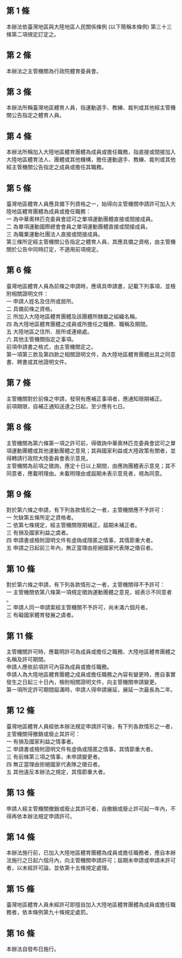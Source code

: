 第 1 條
-------
本辦法依臺灣地區與大陸地區人民關係條例 (以下簡稱本條例) 第三十三  
條第二項規定訂定之。

第 2 條
-------
本辦法之主管機關為行政院體育委員會。

第 3 條
-------
本辦法所稱臺灣地區體育人員，指運動選手、教練、裁判或其他經主管機  
關公告指定之體育人員。

第 4 條
-------
本辦法所稱加入大陸地區體育團體為成員或擔任職務，指直接或間接加入  
大陸地區體育法人、團體或其他機構，擔任運動選手、教練、裁判或其他  
經主管機關公告指定之成員或擔任其職務。

第 5 條
-------
臺灣地區體育人員應具備下列資格之一，始得向主管機關申請許可加入大  
陸地區體育團體為成員或擔任職務：  
一  為中華奧林匹克委員會認可之單項運動團體直接或間接成員。  
二  為單項運動國際總會會員之單項運動團體直接或間接成員。  
三  為職業運動社團法人直接或間接成員。  
第三條所定經主管機關公告指定之體育人員，其應具備之資格，由主管機  
關於公告中同時訂定，不適用前項規定。

第 6 條
-------
臺灣地區體育人員為前條之申請時，應填具申請書，記載下列事項，並檢  
附相關證明文件：  
一  申請人姓名及住所或居所。  
二  具備前條之資格。  
三  所加入大陸地區體育團體及該團體所隸屬之組織名稱。  
四  為大陸地區體育團體之成員或所擔任之職務、職稱及期間。  
五  大陸地區之住所、居所或連絡處。  
六  其他主管機關指定之事項。  
前項申請書之格式，由主管機關定之。  
第一項第三款及第四款之相關證明文件，為大陸地區體育團體出具之同意  
書、聘書或其他證明文件。

第 7 條
-------
主管機關對於前條之申請，發現有應補正事項者，應通知限期補正。  
前項期限，自補正通知送達之日起，至少應有七日。

第 8 條
-------
主管機關為第六條第一項之許可前，得徵詢中華奧林匹克委員會認可之單  
項運動團體或其他運動團體之意見；其與國家利益或大陸政策有關者，並  
得轉請行政院大陸委員會表示意見。  
主管機關為前項之徵詢，應定十日以上期間，由應詢團體表示意見；其不  
同意者，應載明理由。未載明理由或屆期未表示意見者，視為同意。

第 9 條
-------
對於第六條之申請，有下列各款情形之一者，主管機關應不予許可：  
一  欠缺第五條所定之資格者。  
二  依第七條規定，經主管機關限期補正，屆期未補正者。  
三  有損及國家利益之虞者。  
四  申請書或檢附證明文件有虛偽或隱匿之情事，其情節重大者。  
五  申請之日起前三年內，無正當理由拒絕國家代表隊之徵召者。

第 10 條
--------
對於第六條之申請，有下列各款情形之一者，主管機關得不予許可：  
一  主管機關依第八條第一項規定徵詢運動團體之意見，經表示不同意者  
    。  
二  申請人同一申請案經主管機關不予許可，尚未滿六個月者。  
三  有礙國家體育發展之虞者。

第 11 條
--------
主管機關許可時，應載明許可為成員或擔任之職務、大陸地區體育團體之  
名稱及許可期間。  
申請人應依前項許可內容為成員或擔任職務。  
申請人為大陸地區體育團體之成員或擔任職務之內容有變更時，應自事實  
發生之日起三十日內，檢附相關證明文件，向主管機關申請變更。  
第一項所定許可期間屆滿時，申請人得申請展延，展延一次最長為二年。

第 12 條
--------
臺灣地區體育人員經依本辦法規定申請許可後，有下列各款情形之一者，  
主管機關得撤銷或廢止其許可：  
一  有損及國家利益之情事者。  
二  申請書或檢附證明文件有虛偽或隱匿之情事，其情節重大者。  
三  有前條第三項之情事，未申請變更者。  
四  無正當理由拒絕國家代表隊之徵召者。  
五  其他違反本辦法之規定，其情節重大者。

第 13 條
--------
申請人經主管機關撤銷或廢止其許可者，自撤銷或廢止許可起一年內，不  
得再依本辦法規定申請許可。

第 14 條
--------
本辦法施行前，已加入大陸地區體育團體為成員或擔任職務者，應自本辦  
法施行之日起六個月內，向主管機關申請許可；屆期未申請或申請未許可  
者，以未經許可論，並依第十五條規定處理。

第 15 條
--------
臺灣地區體育人員未經許可即擅自加入大陸地區體育團體為成員或擔任職  
務者，依本條例第九十條規定處罰。

第 16 條
--------
本辦法自發布日施行。

